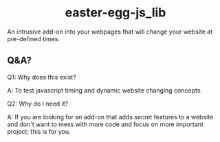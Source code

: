 <h1 align="center" color="red">easter-egg-js_lib</h1>
An intrusive add-on into your webpages that will change your website at pre-defined times.

## Q&A?

Q1:  Why does this exist?

A: To test javascript timing and dynamic website changing concepts.

Q2: Why do I need it?

A: If you are looking for an add-on that adds secret features to a website and don't want to mess with more code and focus on more important project; this is for you. 
